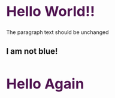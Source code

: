 <html>
   <head>
      <style>
      h1 {
         color:rgb(80, 20, 81);
         font-size: 28pt;
      }
      body {
          background-image: url("https://raw.githubusercontent.com/beachbai000/Real-Website-12-3-18/master/Sky.JPG" 
         length=4030% width=3024%
      }
      </style>
   </head>
   <body>
      <h1>Hello World!!</h1>
      <p>The paragraph text should be unchanged</p>
      <h2>I am not blue!</h2>
      <h1>Hello Again</h1>
   </body>
</html>
